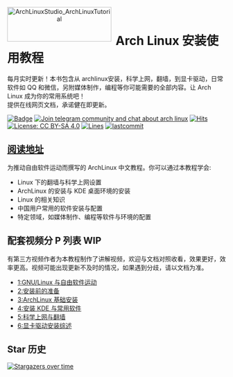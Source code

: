 <p align="center">
<img width="240" height="80" align="left" style="float: left; margin: 0 10px 0 0;" src="https://www.archlinux.org/static/logos/archlinux-logo-dark-1200dpi.b42bd35d5916.png" alt="ArchLinuxStudio_ArchLinuxTutorial"/>
</br>
<h1>Arch Linux 安装使用教程 </h1> 
每月实时更新！本书包含从 archlinux安装，科学上网，翻墙，到显卡驱动，日常软件如 QQ 和微信，另附媒体制作，编程等你可能需要的全部内容。让 Arch Linux 成为你的常用系统吧！
</br>
提供在线网页文档，承诺健在即更新。
</p>

[![Badge](https://img.shields.io/badge/link-ArchLinuxTutorial-%230088cc.svg)](https://archlinuxstudio.github.io/ArchLinuxTutorial)
[![Join telegram community and chat about arch linux](https://img.shields.io/discord/628978428019736619?label=&logo=telegram&logoColor=ffffff&color=7389D8&labelColor=6A7EC2&cacheSeconds=60)](https://t.me/kdwu1fan)
[![Hits](https://hits.seeyoufarm.com/api/count/incr/badge.svg?url=https%3A%2F%2Fgithub.com%2FArchLinuxStudio%2FArchLinuxTutorial&count_bg=%2379C83D&title_bg=%23555555&icon=&icon_color=%23E7E7E7&title=hits&edge_flat=false)](https://hits.seeyoufarm.com)
[![License: CC BY-SA 4.0](https://img.shields.io/badge/License-CC%20BY--SA%204.0-lightgrey.svg)](https://creativecommons.org/licenses/by-sa/4.0/)
[![Lines](https://img.shields.io/tokei/lines/github/ArchLinuxStudio/ArchLinuxTutorial)](https://img.shields.io/tokei/lines/github/ArchLinuxStudio/ArchLinuxTutorial)
[![lastcommit](https://img.shields.io/github/last-commit/ArchLinuxStudio/ArchLinuxTutorial)](https://img.shields.io/github/last-commit/ArchLinuxStudio/ArchLinuxTutorial)

<!-- shields not support telegram online count now, use sample discord instead temporarily -->

## [阅读地址](https://ArchLinuxStudio.github.io/ArchLinuxTutorial/#/)

为推动自由软件运动而撰写的 ArchLinux 中文教程。你可以通过本教程学会:

- Linux 下的翻墙与科学上网设置
- ArchLinux 的安装与 KDE 桌面环境的安装
- Linux 的相关知识
- 中国用户常用的软件安装与配置
- 特定领域，如媒体制作、编程等软件与环境的配置

## 配套视频分 P 列表 WIP

有第三方视频作者为本教程制作了讲解视频，欢迎与文档对照收看，效果更好，效率更高。视频可能出现更新不及时的情况，如果遇到分歧，请以文档为准。

- [1:GNU/Linux 与自由软件运动](https://www.bilibili.com/video/BV1dB4y1T7Zb/)
- [2:安装前的准备](https://www.bilibili.com/video/BV1V64y1d7N7/)
- [3:ArchLinux 基础安装](https://www.bilibili.com/video/BV1Jy4y1M74E)
- [4:安装 KDE 与常用软件](https://www.bilibili.com/video/BV1Fv411H7x2)
- [5:科学上网与翻墙](https://www.youtube.com/watch?v=HNfT8uz7qEM)
- [6:显卡驱动安装综述](https://www.bilibili.com/video/BV1p44y1q746)

## Star 历史

[![Stargazers over time](https://starchart.cc/ArchLinuxStudio/ArchLinuxTutorial.svg)](https://starchart.cc/ArchLinuxStudio/ArchLinuxTutorial)
